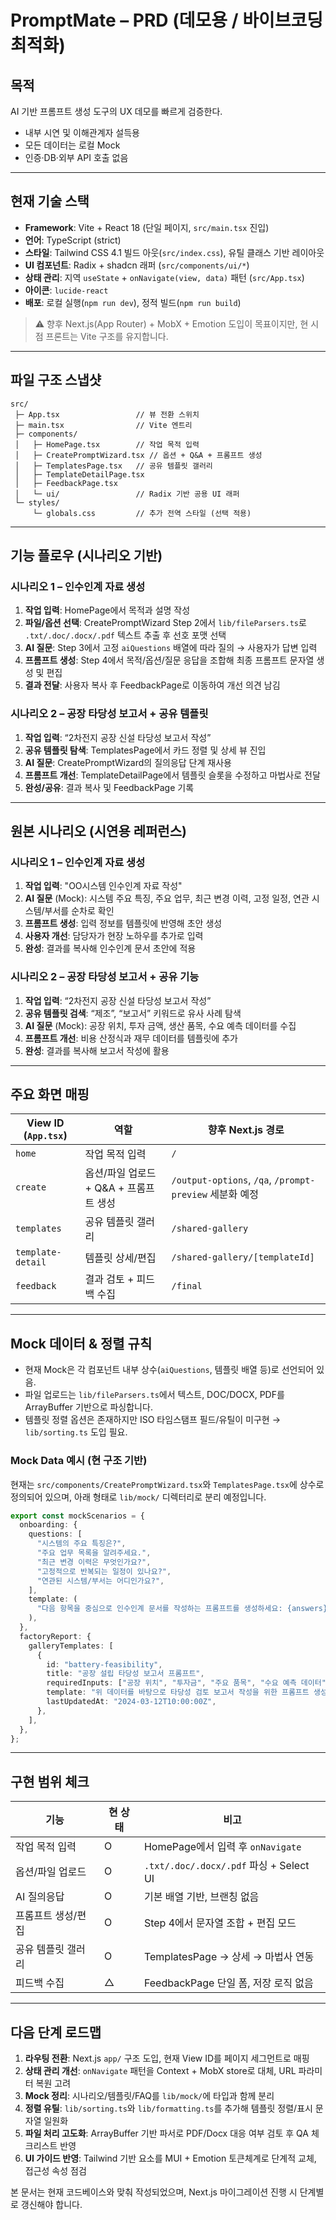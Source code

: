 # PromptMate – PRD (데모용 / 바이브코딩 최적화)

## 목적
AI 기반 프롬프트 생성 도구의 UX 데모를 빠르게 검증한다.  
- 내부 시연 및 이해관계자 설득용  
- 모든 데이터는 로컬 Mock  
- 인증·DB·외부 API 호출 없음

---

## 현재 기술 스택
- **Framework**: Vite + React 18 (단일 페이지, `src/main.tsx` 진입)
- **언어**: TypeScript (strict)
- **스타일**: Tailwind CSS 4.1 빌드 아웃(`src/index.css`), 유틸 클래스 기반 레이아웃
- **UI 컴포넌트**: Radix + shadcn 래퍼 (`src/components/ui/*`)
- **상태 관리**: 지역 `useState` + `onNavigate(view, data)` 패턴 (`src/App.tsx`)
- **아이콘**: `lucide-react`
- **배포**: 로컬 실행(`npm run dev`), 정적 빌드(`npm run build`)

> ⚠️ 향후 Next.js(App Router) + MobX + Emotion 도입이 목표이지만, 현 시점 프론트는 Vite 구조를 유지합니다.

---

## 파일 구조 스냅샷
```
src/
 ├─ App.tsx                 // 뷰 전환 스위치
 ├─ main.tsx                // Vite 엔트리
 ├─ components/
 │   ├─ HomePage.tsx        // 작업 목적 입력
 │   ├─ CreatePromptWizard.tsx // 옵션 + Q&A + 프롬프트 생성
 │   ├─ TemplatesPage.tsx   // 공유 템플릿 갤러리
 │   ├─ TemplateDetailPage.tsx
 │   ├─ FeedbackPage.tsx
 │   └─ ui/                 // Radix 기반 공용 UI 래퍼
 └─ styles/
     └─ globals.css         // 추가 전역 스타일 (선택 적용)
```

---

## 기능 플로우 (시나리오 기반)

### 시나리오 1 – 인수인계 자료 생성
1. **작업 입력**: HomePage에서 목적과 설명 작성
2. **파일/옵션 선택**: CreatePromptWizard Step 2에서 `lib/fileParsers.ts`로 `.txt/.doc/.docx/.pdf` 텍스트 추출 후 선호 포맷 선택
3. **AI 질문**: Step 3에서 고정 `aiQuestions` 배열에 따라 질의 → 사용자가 답변 입력
4. **프롬프트 생성**: Step 4에서 목적/옵션/질문 응답을 조합해 최종 프롬프트 문자열 생성 및 편집
5. **결과 전달**: 사용자 복사 후 FeedbackPage로 이동하여 개선 의견 남김

### 시나리오 2 – 공장 타당성 보고서 + 공유 템플릿
1. **작업 입력**: “2차전지 공장 신설 타당성 보고서 작성”
2. **공유 템플릿 탐색**: TemplatesPage에서 카드 정렬 및 상세 뷰 진입
3. **AI 질문**: CreatePromptWizard의 질의응답 단계 재사용
4. **프롬프트 개선**: TemplateDetailPage에서 템플릿 슬롯을 수정하고 마법사로 전달
5. **완성/공유**: 결과 복사 및 FeedbackPage 기록

---

## 원본 시나리오 (시연용 레퍼런스)

### 시나리오 1 – 인수인계 자료 생성

1. **작업 입력**: "OO시스템 인수인계 자료 작성"
2. **AI 질문** (Mock): 시스템 주요 특징, 주요 업무, 최근 변경 이력, 고정 일정, 연관 시스템/부서를 순차로 확인
3. **프롬프트 생성**: 입력 정보를 템플릿에 반영해 초안 생성
4. **사용자 개선**: 담당자가 현장 노하우를 추가로 입력
5. **완성**: 결과를 복사해 인수인계 문서 초안에 적용

### 시나리오 2 – 공장 타당성 보고서 + 공유 기능

1. **작업 입력**: “2차전지 공장 신설 타당성 보고서 작성”
2. **공유 템플릿 검색**: “제조”, “보고서” 키워드로 유사 사례 탐색
3. **AI 질문** (Mock): 공장 위치, 투자 금액, 생산 품목, 수요 예측 데이터를 수집
4. **프롬프트 개선**: 비용 산정식과 재무 데이터를 템플릿에 추가
5. **완성**: 결과를 복사해 보고서 작성에 활용

---

## 주요 화면 매핑
| View ID (`App.tsx`) | 역할 | 향후 Next.js 경로 |
|--------------------|------|-------------------|
| `home` | 작업 목적 입력 | `/`
| `create` | 옵션/파일 업로드 + Q&A + 프롬프트 생성 | `/output-options`, `/qa`, `/prompt-preview` 세분화 예정 |
| `templates` | 공유 템플릿 갤러리 | `/shared-gallery`
| `template-detail` | 템플릿 상세/편집 | `/shared-gallery/[templateId]`
| `feedback` | 결과 검토 + 피드백 수집 | `/final`

---

## Mock 데이터 & 정렬 규칙
- 현재 Mock은 각 컴포넌트 내부 상수(`aiQuestions`, 템플릿 배열 등)로 선언되어 있음.
- 파일 업로드는 `lib/fileParsers.ts`에서 텍스트, DOC/DOCX, PDF를 ArrayBuffer 기반으로 파싱합니다.
- 템플릿 정렬 옵션은 존재하지만 ISO 타임스탬프 필드/유틸이 미구현 → `lib/sorting.ts` 도입 필요.

### Mock Data 예시 (현 구조 기반)
현재는 `src/components/CreatePromptWizard.tsx`와 `TemplatesPage.tsx`에 상수로 정의되어 있으며, 아래 형태로 `lib/mock/` 디렉터리로 분리 예정입니다.

```ts
export const mockScenarios = {
  onboarding: {
    questions: [
      "시스템의 주요 특징은?",
      "주요 업무 목록을 알려주세요.",
      "최근 변경 이력은 무엇인가요?",
      "고정적으로 반복되는 일정이 있나요?",
      "연관된 시스템/부서는 어디인가요?",
    ],
    template: (
      "다음 항목을 중심으로 인수인계 문서를 작성하는 프롬프트를 생성하세요: {answers}"
    ),
  },
  factoryReport: {
    galleryTemplates: [
      {
        id: "battery-feasibility",
        title: "공장 설립 타당성 보고서 프롬프트",
        requiredInputs: ["공장 위치", "투자금", "주요 품목", "수요 예측 데이터"],
        template: "위 데이터를 바탕으로 타당성 검토 보고서 작성을 위한 프롬프트 생성",
        lastUpdatedAt: "2024-03-12T10:00:00Z",
      },
    ],
  },
};
```

---

## 구현 범위 체크
| 기능 | 현 상태 | 비고 |
|------|---------|------|
| 작업 목적 입력 | O | HomePage에서 입력 후 `onNavigate` |
| 옵션/파일 업로드 | O | `.txt/.doc/.docx/.pdf` 파싱 + Select UI |
| AI 질의응답 | O | 기본 배열 기반, 브랜칭 없음 |
| 프롬프트 생성/편집 | O | Step 4에서 문자열 조합 + 편집 모드 |
| 공유 템플릿 갤러리 | O | TemplatesPage → 상세 → 마법사 연동 |
| 피드백 수집 | △ | FeedbackPage 단일 폼, 저장 로직 없음 |

---

## 다음 단계 로드맵
1. **라우팅 전환**: Next.js `app/` 구조 도입, 현재 View ID를 페이지 세그먼트로 매핑
2. **상태 관리 개선**: `onNavigate` 패턴을 Context + MobX store로 대체, URL 파라미터 복원 고려
3. **Mock 정리**: 시나리오/템플릿/FAQ를 `lib/mock/`에 타입과 함께 분리
4. **정렬 유틸**: `lib/sorting.ts`와 `lib/formatting.ts`를 추가해 템플릿 정렬/표시 문자열 일원화
5. **파일 처리 고도화**: ArrayBuffer 기반 파서로 PDF/Docx 대응 여부 검토 후 QA 체크리스트 반영
6. **UI 가이드 반영**: Tailwind 기반 요소를 MUI + Emotion 토큰체계로 단계적 교체, 접근성 속성 점검

본 문서는 현재 코드베이스와 맞춰 작성되었으며, Next.js 마이그레이션 진행 시 단계별로 갱신해야 합니다.
